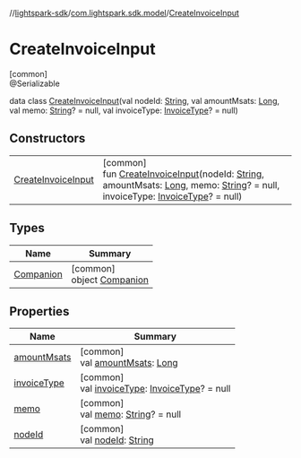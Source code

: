 //[lightspark-sdk](../../../index.md)/[com.lightspark.sdk.model](../index.md)/[CreateInvoiceInput](index.md)

# CreateInvoiceInput

[common]\
@Serializable

data class [CreateInvoiceInput](index.md)(val nodeId: [String](https://kotlinlang.org/api/latest/jvm/stdlib/kotlin/-string/index.html), val amountMsats: [Long](https://kotlinlang.org/api/latest/jvm/stdlib/kotlin/-long/index.html), val memo: [String](https://kotlinlang.org/api/latest/jvm/stdlib/kotlin/-string/index.html)? = null, val invoiceType: [InvoiceType](../-invoice-type/index.md)? = null)

## Constructors

| | |
|---|---|
| [CreateInvoiceInput](-create-invoice-input.md) | [common]<br>fun [CreateInvoiceInput](-create-invoice-input.md)(nodeId: [String](https://kotlinlang.org/api/latest/jvm/stdlib/kotlin/-string/index.html), amountMsats: [Long](https://kotlinlang.org/api/latest/jvm/stdlib/kotlin/-long/index.html), memo: [String](https://kotlinlang.org/api/latest/jvm/stdlib/kotlin/-string/index.html)? = null, invoiceType: [InvoiceType](../-invoice-type/index.md)? = null) |

## Types

| Name | Summary |
|---|---|
| [Companion](-companion/index.md) | [common]<br>object [Companion](-companion/index.md) |

## Properties

| Name | Summary |
|---|---|
| [amountMsats](amount-msats.md) | [common]<br>val [amountMsats](amount-msats.md): [Long](https://kotlinlang.org/api/latest/jvm/stdlib/kotlin/-long/index.html) |
| [invoiceType](invoice-type.md) | [common]<br>val [invoiceType](invoice-type.md): [InvoiceType](../-invoice-type/index.md)? = null |
| [memo](memo.md) | [common]<br>val [memo](memo.md): [String](https://kotlinlang.org/api/latest/jvm/stdlib/kotlin/-string/index.html)? = null |
| [nodeId](node-id.md) | [common]<br>val [nodeId](node-id.md): [String](https://kotlinlang.org/api/latest/jvm/stdlib/kotlin/-string/index.html) |
